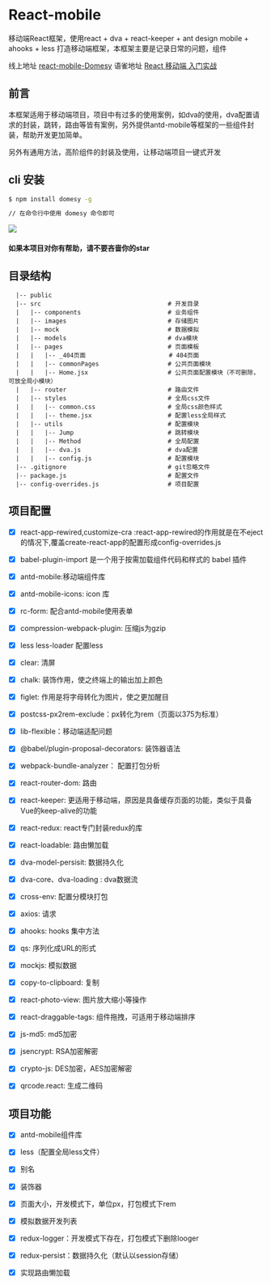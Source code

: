 # React-mobile
  移动端React框架，使用react + dva + react-keeper + ant design mobile + ahooks + less 打造移动端框架，本框架主要是记录日常的问题，组件

  线上地址 [react-mobile-Domesy](http://mobile.domesy.cn/#/)
  语雀地址 [React 移动端 入门实战](https://www.yuque.com/domesy/react-mobile)
  

## 前言
  本框架适用于移动端项目，项目中有过多的使用案例，如dva的使用，dva配置请求的封装，跳转，路由等皆有案例，另外提供antd-mobile等框架的一些组件封装，帮助开发更加简单。

  另外有通用方法，高阶组件的封装及使用，让移动端项目一键式开发

## cli 安装
```bash
$ npm install domesy -g

// 在命令行中使用 domesy 命令即可
```

![](http://mobile.domesy.cn/img/img3.png)

#### 如果本项目对你有帮助，请不要吝啬你的star

## 目录结构
```
  |-- public                                
  |-- src                                   # 开发目录
  |   |-- components                        # 业务组件
  |   |-- images                            # 存储图片 
  |   |-- mock                              # 数据模拟
  |   |-- models                            # dva模块
  |   |-- pages                             # 页面模板
  |   |   |-- _404页面                       # 404页面
  |   |   |-- commonPages                   # 公共页面模块
  |   |   |-- Home.jsx                      # 公共页面配置模块（不可删除，可放全局小模块）
  |   |-- router                            # 路由文件
  |   |-- styles                            # 全局css文件
  |   |   |-- common.css                    # 全局css颜色样式
  |   |   |-- theme.jsx                     # 配置less全局样式
  |   |-- utils                             # 配置模块
  |   |   |-- Jump                          # 跳转模块
  |   |   |-- Method                        # 全局配置
  |   |   |-- dva.js                        # dva配置
  |   |   |-- config.js                     # 配置模块
  |-- .gitignore                            # git忽略文件
  |-- package.js                            # 配置文件
  |-- config-overrides.js                   # 项目配置
```
## 项目配置

  - [x] react-app-rewired,customize-cra :react-app-rewired的作用就是在不eject的情况下,覆盖create-react-app的配置形成config-overrides.js
  - [x] babel-plugin-import 是一个用于按需加载组件代码和样式的 babel 插件
  - [x] antd-mobile:移动端组件库
  - [x] antd-mobile-icons: icon 库
  - [x] rc-form: 配合antd-mobile使用表单
  - [x] compression-webpack-plugin:  压缩js为gzip
  - [x] less less-loader 配置less
  - [x] clear: 清屏
  - [x] chalk: 装饰作用，使之终端上的输出加上颜色
  - [x] figlet: 作用是将字母转化为图片，使之更加醒目
  - [x] postcss-px2rem-exclude：px转化为rem（页面以375为标准）
  - [x] lib-flexible：移动端适配问题
  - [x] @babel/plugin-proposal-decorators: 装饰器语法
  - [x] webpack-bundle-analyzer： 配置打包分析
  - [x] react-router-dom: 路由
  - [x] react-keeper: 更适用于移动端，原因是具备缓存页面的功能，类似于具备Vue的keep-alive的功能
  - [x] react-redux: react专门封装redux的库
  - [x] react-loadable: 路由懒加载
  - [x] dva-model-persisit: 数据持久化
  - [x] dva-core、dva-loading : dva数据流
  - [x] cross-env: 配置分模块打包
  - [x] axios: 请求
  - [x] ahooks: hooks 集中方法
  - [x] qs: 序列化成URL的形式
  - [x] mockjs: 模拟数据
  - [x] copy-to-clipboard: 复制
  - [x] react-photo-view: 图片放大缩小等操作
  - [x] react-draggable-tags: 组件拖拽，可适用于移动端排序
  - [x] js-md5: md5加密
  - [x] jsencrypt: RSA加密解密
  - [x] crypto-js: DES加密，AES加密解密
  - [x] qrcode.react: 生成二维码


## 项目功能

  - [x] antd-mobile组件库
  - [x] less（配置全局less文件）
  - [x] 别名
  - [x] 装饰器
  - [x] 页面大小，开发模式下，单位px，打包模式下rem
  - [x] 模拟数据开发列表
  - [x] redux-logger：开发模式下存在，打包模式下删除looger
  - [x] redux-persist：数据持久化（默认以session存储）
  - [x] 实现路由懒加载

